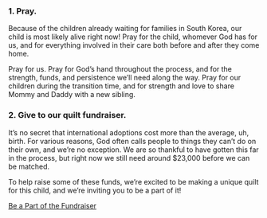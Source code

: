 ### 1. Pray.
Because of the children already waiting for families in South Korea, our child is most likely alive right now! Pray for the child, whomever God has for us, and for everything involved in their care both before and after they come home.

Pray for us. Pray for God’s hand throughout the process, and for the strength, funds, and persistence we’ll need along the way. Pray for our children during the transition time, and for strength and love to share Mommy and Daddy with a new sibling.

### 2. Give to our quilt fundraiser.
It’s no secret that international adoptions cost more than the average, uh, birth. For various reasons, God often calls people to things they can’t do on their own, and we’re no exception. We are so thankful to have gotten this far in the process, but right now we still need around $23,000 before we can be matched.

To help raise some of these funds, we’re excited to be making a unique quilt for this child, and we’re inviting you to be a part of it!

<a href="/quilt" class="Button">
  Be a Part of the Fundraiser
</a>
